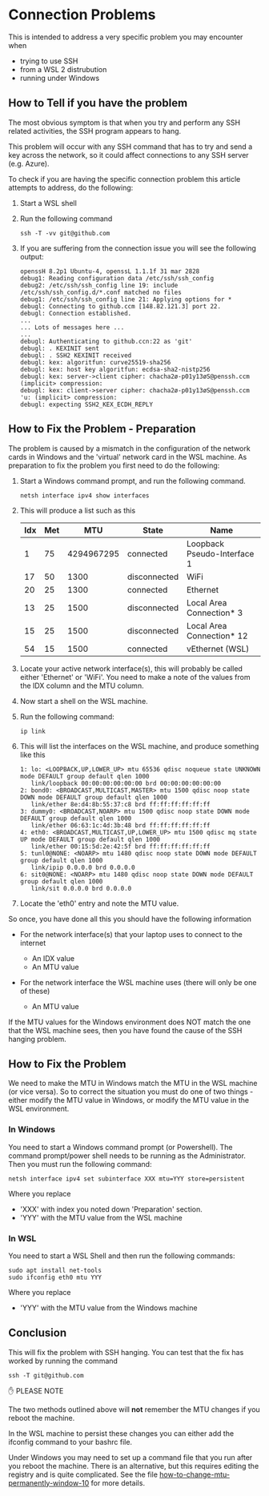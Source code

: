 # Connection Problems

This is intended to address a very specific problem you may encounter when

- trying to use SSH
- from a WSL 2 distrubution
- running under Windows

## How to Tell if you have the problem

The most obvious symptom is that when you try and perform any SSH related activities, the SSH program appears to hang.

This problem will occur with any SSH command that has to try and send a key across the network, so it could affect connections to any SSH server (e.g. Azure).

To check if you are having the specific connection problem this article attempts to address, do the following:

1. Start a WSL shell
2. Run the following command

   ```text
   ssh -T -vv git@github.com

3. If you are suffering from the connection issue you will see the following output:

   ```text
   openssH 8.2p1 Ubuntu-4, openssL 1.1.1f 31 mar 2828
   debug1: Reading configuration data /etc/ssh/ssh_config
   debug2: /etc/ssh/ssh_config line 19: include /etc/ssh/ssh_config.d/*.conf matched no files
   debug1: /etc/ssh/ssh_config line 21: Applying options for *
   debugl: Connecting to github.ccm [148.82.121.3] port 22.
   debugl: Connection established.
   ...
   ... Lots of messages here ...
   ...
   debugl: Authenticating to github.ccn:22 as 'git'
   debugl: . KEXINIT sent
   debugl: . SSH2 KEXINIT received
   debugl: kex: algoritfun: curve25519-sha256
   debugl: kex: host key algoritfun: ecdsa-sha2-nistp256
   debugl: kex: server->client cipher: chacha2ø-p01y13øS@penssh.ccm (implicit> compression:
   debugl: kex: client->server cipher: chacha2ø-p01y13øS@penssh.ccm 'u: (implicit> compression:
   debugl: expecting SSH2_KEX_ECDH_REPLY
   ```

## How to Fix the Problem - Preparation

The problem is caused by a mismatch in the configuration of the network cards in Windows and the 'virtual' network card in the WSL machine.  As preparation to fix the problem you first need to do the following:

1. Start a Windows command prompt, and run the following command.

   ```text
   netsh interface ipv4 show interfaces
   ```

2. This will produce a list such as this

   |Idx|   Met    |   MTU    |    State     |         Name                |
   |---|----------|----------|--------------|-----------------------------|
   |  1|        75|4294967295|     connected| Loopback Pseudo-Interface 1 |
   | 17|        50|      1300|  disconnected| WiFi                        |
   | 20|        25|      1300|     connected| Ethernet                    |
   | 13|        25|      1500|  disconnected| Local Area Connection* 3    |
   | 15|        25|      1500|  disconnected| Local Area Connection* 12   |
   | 54|        15|      1500|     connected| vEthernet (WSL)             |

3. Locate your active network interface(s), this will probably be called either 'Ethernet' or 'WiFi'.  You need to make a note of the values from the IDX column and the MTU column.
4. Now start a shell on the WSL machine.
5. Run the following command:

   ```text
   ip link
   ```

6. This will list the interfaces on the WSL machine, and produce something like this

   ```text
   1: lo: <LOOPBACK,UP,LOWER_UP> mtu 65536 qdisc noqueue state UNKNOWN mode DEFAULT group default qlen 1000
      link/loopback 00:00:00:00:00:00 brd 00:00:00:00:00:00
   2: bond0: <BROADCAST,MULTICAST,MASTER> mtu 1500 qdisc noop state DOWN mode DEFAULT group default qlen 1000
      link/ether 8e:d4:8b:55:37:c8 brd ff:ff:ff:ff:ff:ff
   3: dummy0: <BROADCAST,NOARP> mtu 1500 qdisc noop state DOWN mode DEFAULT group default qlen 1000
      link/ether 06:63:1c:4d:3b:48 brd ff:ff:ff:ff:ff:ff
   4: eth0: <BROADCAST,MULTICAST,UP,LOWER_UP> mtu 1500 qdisc mq state UP mode DEFAULT group default qlen 1000
      link/ether 00:15:5d:2e:42:5f brd ff:ff:ff:ff:ff:ff
   5: tunl0@NONE: <NOARP> mtu 1480 qdisc noop state DOWN mode DEFAULT group default qlen 1000
      link/ipip 0.0.0.0 brd 0.0.0.0
   6: sit0@NONE: <NOARP> mtu 1480 qdisc noop state DOWN mode DEFAULT group default qlen 1000
      link/sit 0.0.0.0 brd 0.0.0.0
   ```

7. Locate the 'eth0' entry and note the MTU value.

So once, you have done all this you should have the following information

- For the network interface(s) that your laptop uses to connect to the internet
  - An IDX value
  - An MTU value

- For the network interface the WSL machine uses (there will only be one of these)
  - An MTU value

If the MTU values for the Windows environment does NOT match the one that the WSL machine sees, then you have found the cause of the SSH hanging problem.

## How to Fix the Problem

We need to make the MTU in Windows match the MTU in the WSL machine (or vice versa).  So to correct the situation you must do one of two things - either modify the MTU value in Windows, or modify the MTU value in the WSL environment.

### In Windows

You need to start a Windows command prompt (or Powershell).  The command prompt/power shell needs to be running as the Administrator.  Then you must run the following command:

```text
netsh interface ipv4 set subinterface XXX mtu=YYY store=persistent
```

Where you replace

- 'XXX' with index you noted down 'Preparation' section.
- 'YYY' with the MTU value from the WSL machine

### In WSL

You need to start a WSL Shell and then run the following commands:

```text
sudo apt install net-tools
sudo ifconfig eth0 mtu YYY
```

Where you replace

- 'YYY' with the MTU value from the Windows machine

## Conclusion

This will fix the problem with SSH hanging.  You can test that the fix has worked by running the command

```text
ssh -T git@github.com
```

:hand: PLEASE NOTE

The two methods outlined above will **not** remember the MTU changes if you reboot the machine.

In the WSL machine to persist these changes you can either add the ifconfig command to your bashrc file.

Under Windows you may need to set up a command file that you run after you reboot the machine.  There is an alternative, but this requires editing the registry and is quite complicated.  See the file [how-to-change-mtu-permanently-window-10](how-to-change-mtu-permanently-window-10.md) for more details.
